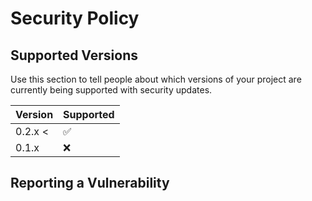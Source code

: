 # Security Policy

## Supported Versions

Use this section to tell people about which versions of your project are
currently being supported with security updates.

| Version | Supported          |
| ------- | ------------------ |
| 0.2.x <  | :white_check_mark: |
| 0.1.x   | :x:                |



## Reporting a Vulnerability






